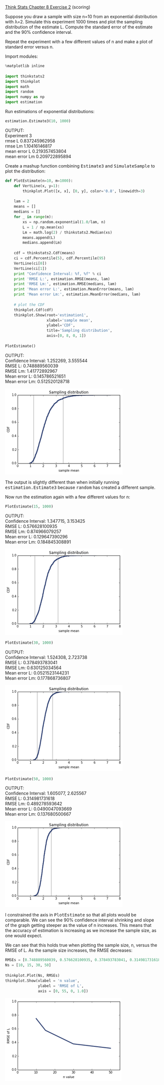 [Think Stats Chapter 8 Exercise 2](http://greenteapress.com/thinkstats2/html/thinkstats2009.html#toc77) (scoring)

Suppose you draw a sample with size n=10 from an exponential distribution with λ=2. Simulate this experiment 1000 times and plot the sampling distribution of the estimate L. Compute the standard error of the estimate and the 90% confidence interval.

Repeat the experiment with a few different values of n and make a plot of standard error versus n.

Import modules:

```python
%matplotlib inline

import thinkstats2
import thinkplot
import math
import random
import numpy as np
import estimation
```

Run estimations of exponential distributions:

```python
estimation.Estimate3(10, 1000)
```

OUTPUT:<br>
Experiment 3<br>
rmse L 0.837245962958<br>
rmse Lm 1.10416146817<br>
mean error L 0.219357453804<br>
mean error Lm 0.209722895894

Create a mashup function combining <tt>Estimate3</tt> and <tt>SimulateSample</tt> to plot the distribution:

```python
def PlotEstimate(n=10, m=1000):    
    def VertLine(x, y=1):
        thinkplot.Plot([x, x], [0, y], color='0.8', linewidth=3)

    lam = 2
    means = []
    medians = []
    for _ in range(m):
        xs = np.random.exponential(1.0/lam, n)
        L = 1 / np.mean(xs)
        Lm = math.log(2) / thinkstats2.Median(xs)
        means.append(L)
        medians.append(Lm)
        
    cdf = thinkstats2.Cdf(means)
    ci = cdf.Percentile(5), cdf.Percentile(95)
    VertLine(ci[0])
    VertLine(ci[1])
    print "Confidence Interval: %f, %f" % ci
    print 'RMSE L:', estimation.RMSE(means, lam)
    print 'RMSE Lm:', estimation.RMSE(medians, lam)
    print 'Mean error L:', estimation.MeanError(means, lam)
    print 'Mean error Lm:', estimation.MeanError(medians, lam)

    # plot the CDF
    thinkplot.Cdf(cdf)
    thinkplot.Show(root='estimation1',
                   xlabel='sample mean',
                   ylabel='CDF',
                   title='Sampling distribution', 
                   axis=[0, 8, 0, 1])

PlotEstimate()
```

OUTPUT:<br>
Confidence Interval: 1.252269, 3.555544<br>
RMSE L: 0.748889560039<br>
RMSE Lm: 1.41772892967<br>
Mean error L: 0.145786521651<br>
Mean error Lm: 0.512520128718

![png](../img/ex8-2_01.png)

The output is slightly different than when initially running <tt>estimation.Estimate3</tt> because <tt>random</tt> has created a different sample.

Now run the estimation again with a few different values for n:

```python
PlotEstimate(15, 1000)
```

OUTPUT:<br>
Confidence Interval: 1.347715, 3.153425<br>
RMSE L: 0.576628100935<br>
RMSE Lm: 0.874966079257<br>
Mean error L: 0.129647390296<br>
Mean error Lm: 0.184845308891

![png](../img/ex8-2_02.png)

```python
PlotEstimate(30, 1000)
```

OUTPUT:<br>
Confidence Interval: 1.524308, 2.723738<br>
RMSE L: 0.378493783041<br>
RMSE Lm: 0.630125034564<br>
Mean error L: 0.0521523144231<br>
Mean error Lm: 0.177868736807

![png](../img/ex8-2_03.png)

```python
PlotEstimate(50, 1000)
```

OUTPUT:<br>
Confidence Interval: 1.605077, 2.625567<br>
RMSE L: 0.314981731618<br>
RMSE Lm: 0.489278593642<br>
Mean error L: 0.0490047093669<br>
Mean error Lm: 0.137680500667

![png](../img/ex8-2_04.png)

I constrained the axis in <tt>PlotEstimate</tt> so that all plots would be comparable. We can see the 90% confidence interval shrinking and slope of the graph getting steeper as the value of n increases. This means that the accuracy of estimation is increasing as we increase the sample size, as one would expect.

We can see that this holds true when plotting the sample size, n, versus the RMSE of L. As the sample size increases, the RMSE decreases:

```python
RMSEs = [0.748889560039, 0.576628100935, 0.378493783041, 0.314981731618]
Ns = [10, 15, 30, 50]

thinkplot.Plot(Ns, RMSEs)
thinkplot.Show(xlabel = 'n value', 
               ylabel = 'RMSE of L', 
               axis = [0, 55, 0, 1.0])
```

![png](../img/ex8-2_05.png)
